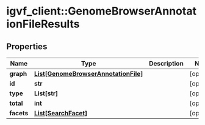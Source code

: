 # igvf_client::GenomeBrowserAnnotationFileResults


## Properties
Name | Type | Description | Notes
------------ | ------------- | ------------- | -------------
**graph** | [**List[GenomeBrowserAnnotationFile]**](GenomeBrowserAnnotationFile.md) |  | [optional] 
**id** | **str** |  | [optional] 
**type** | **List[str]** |  | [optional] 
**total** | **int** |  | [optional] 
**facets** | [**List[SearchFacet]**](SearchFacet.md) |  | [optional] 


